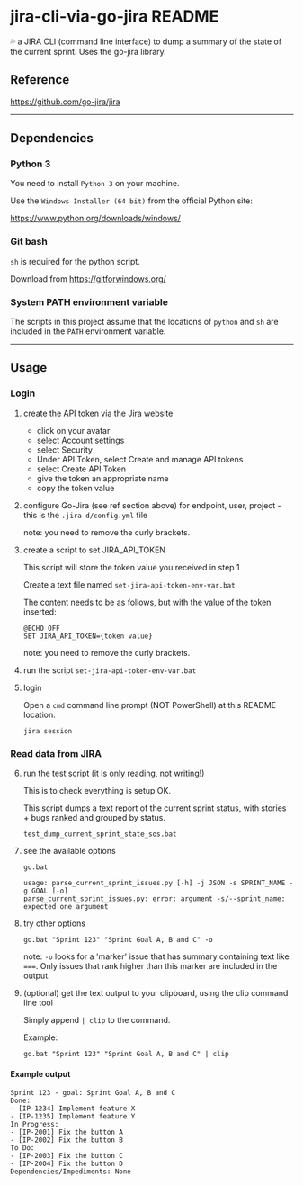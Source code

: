 # jira-cli-via-go-jira README

:sweat_drops: a JIRA CLI (command line interface) to dump a summary of the state of the current sprint. Uses the go-jira library.

## Reference

https://github.com/go-jira/jira

---

## Dependencies

### Python 3

You need to install `Python 3` on your machine.

Use the `Windows Installer (64 bit)` from the official Python site:

https://www.python.org/downloads/windows/

### Git bash

`sh` is required for the python script.

Download from https://gitforwindows.org/

### System PATH environment variable

The scripts in this project assume that the locations of `python` and `sh` are included in the `PATH` environment variable.

---

## Usage

### Login

1. create the API token via the Jira website

   - click on your avatar
   - select Account settings
   - select Security
   - Under API Token, select Create and manage API tokens
   - select Create API Token
   - give the token an appropriate name
   - copy the token value

2. configure Go-Jira (see ref section above) for endpoint, user, project - this is the `.jira-d/config.yml` file

    note: you need to remove the curly brackets.

3. create a script to set JIRA_API_TOKEN

    This script will store the token value you received in step 1

    Create a text file named `set-jira-api-token-env-var.bat`

    The content needs to be as follows, but with the value of the token inserted:

    ```
    @ECHO OFF
    SET JIRA_API_TOKEN={token value}
    ```

    note: you need to remove the curly brackets.

4. run the script `set-jira-api-token-env-var.bat`

5. login

    Open a `cmd` command line prompt (NOT PowerShell) at this README location.

    `jira session`

### Read data from JIRA

6. run the test script (it is only reading, not writing!)

    This is to check everything is setup OK.

    This script dumps a text report of the current sprint status, with stories + bugs ranked and grouped by status.

    `test_dump_current_sprint_state_sos.bat`

7. see the available options

    `go.bat`

    ```
    usage: parse_current_sprint_issues.py [-h] -j JSON -s SPRINT_NAME -g GOAL [-o]
    parse_current_sprint_issues.py: error: argument -s/--sprint_name: expected one argument
    ```

8. try other options

    `go.bat "Sprint 123" "Sprint Goal A, B and C" -o`

    note: `-o` looks for a 'marker' issue that has summary containing text like `===`. Only issues that rank higher than this marker are included in the output.

1. (optional) get the text output to your clipboard, using the clip command line tool

   Simply append `| clip` to the command.

   Example:

   `go.bat "Sprint 123" "Sprint Goal A, B and C" | clip`

#### Example output

```
Sprint 123 - goal: Sprint Goal A, B and C
Done:
- [IP-1234] Implement feature X
- [IP-1235] Implement feature Y
In Progress:
- [IP-2001] Fix the button A
- [IP-2002] Fix the button B
To Do:
- [IP-2003] Fix the button C
- [IP-2004] Fix the button D
Dependencies/Impediments: None
```
